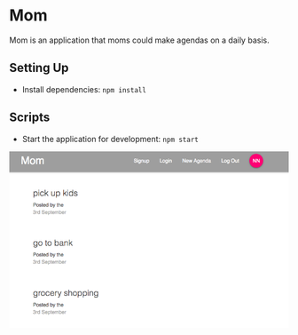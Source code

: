 # Mom 

Mom is an application that moms could make agendas on a daily basis. 

## Setting Up

- Install dependencies: `npm install`

## Scripts

- Start the application for development: `npm start`

![firstPage.png](./firstPage.png)